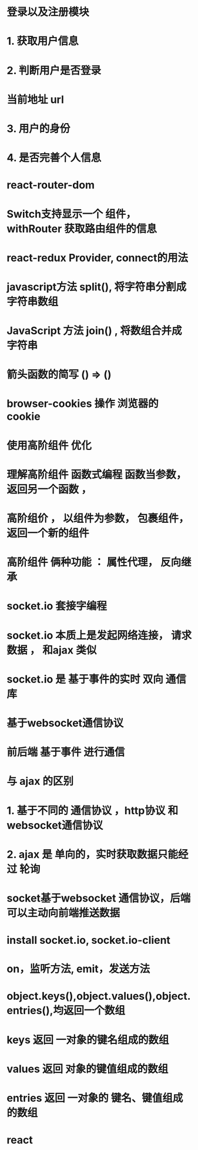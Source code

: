 # 登录以及注册模块
# 1. 获取用户信息
# 2. 判断用户是否登录
#    当前地址 url
# 3. 用户的身份
# 4. 是否完善个人信息
# react-router-dom  
#    Switch支持显示一个 组件， withRouter 获取路由组件的信息
# react-redux Provider, connect的用法
#  javascript方法 split(), 将字符串分割成字符串数组
#   JavaScript 方法 join() , 将数组合并成字符串
#  箭头函数的简写 () => ()
# browser-cookies 操作 浏览器的cookie
# 使用高阶组件 优化 
# 理解高阶组件 函数式编程 函数当参数， 返回另一个函数  ， 
# 高阶组价 ， 以组件为参数， 包裹组件， 返回一个新的组件
# 高阶组件 俩种功能 ： 属性代理， 反向继承
# socket.io 套接字编程 
# socket.io 本质上是发起网络连接， 请求数据 ， 和ajax 类似
# socket.io 是 基于事件的实时  双向 通信库
# 基于websocket通信协议
# 前后端 基于事件 进行通信
# 与 ajax 的区别
# 1. 基于不同的 通信协议 ，http协议 和 websocket通信协议
# 2. ajax 是 单向的，实时获取数据只能经过 轮询
# socket基于websocket 通信协议，后端可以主动向前端推送数据
# install socket.io, socket.io-client
# on，监听方法, emit，发送方法
# object.keys(),object.values(),object.entries(),均返回一个数组
# keys 返回 一对象的键名组成的数组
# values 返回 对象的键值组成的数组
# entries 返回 一对象的 键名、键值组成的数组
# react 